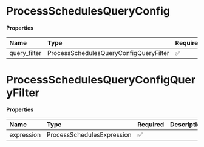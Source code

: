 # ProcessSchedulesQueryConfig

**Properties**

| Name         | Type                                   | Required | Description |
| :----------- | :------------------------------------- | :------- | :---------- |
| query_filter | ProcessSchedulesQueryConfigQueryFilter | ✅       |             |

# ProcessSchedulesQueryConfigQueryFilter

**Properties**

| Name       | Type                       | Required | Description |
| :--------- | :------------------------- | :------- | :---------- |
| expression | ProcessSchedulesExpression | ✅       |             |


